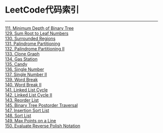 # LeetCode代码索引

------
[111. Minimum Depth of Binary Tree](https://github.com/wuleibupt/Algorithm/blob/master/leetcode/minDepth.cpp)<br>
[129. Sum Root to Leaf Numbers](https://github.com/wuleibupt/Algorithm/blob/master/leetcode/sumNumbers.cpp)<br>
[130. Surrounded Regions](https://github.com/wuleibupt/Algorithm/blob/master/leetcode/solve.cpp)<br>
[131. Palindrome Partitioning](https://github.com/wuleibupt/Algorithm/blob/master/leetcode/partition.cpp)<br>
[132. Palindrome Partitioning II](https://github.com/wuleibupt/Algorithm/blob/master/leetcode/minCut.cpp)<br>
[133. Clone Graph](https://github.com/wuleibupt/Algorithm/blob/master/leetcode/cloneGraph.cpp)<br>
[134. Gas Station](https://github.com/wuleibupt/Algorithm/blob/master/leetcode/gas-station.cpp)<br>
[135. Candy](https://github.com/wuleibupt/Algorithm/blob/master/leetcode/candy.cpp)<br>
[136. Single Number](https://github.com/wuleibupt/Algorithm/blob/master/leetcode/singleNumber1.cpp)<br>
[137. Single Number II](https://github.com/wuleibupt/Algorithm/blob/master/leetcode/singleNumber2.cpp)<br>
[139. Word Break](https://github.com/wuleibupt/Algorithm/blob/master/leetcode/wordBreak1.cpp)<br>
[140. Word Break II](https://github.com/wuleibupt/Algorithm/blob/master/leetcode/wordBreak2.cpp)<br>
[141. Linked List Cycle](https://github.com/wuleibupt/Algorithm/blob/master/leetcode/hasCycle.cpp)<br>
[142. Linked List Cycle II](https://github.com/wuleibupt/Algorithm/blob/master/leetcode/detectCycle.cpp)<br>
[143. Reorder List](https://github.com/wuleibupt/Algorithm/blob/master/leetcode/reorderList.cpp)<br>
[145. Binary Tree Postorder Traversal](https://github.com/wuleibupt/Algorithm/blob/master/leetcode/postorderTraversal.cpp)<br>
[147. Insertion Sort List](https://github.com/wuleibupt/Algorithm/blob/master/leetcode/insertionSortList.cpp)<br>
[148. Sort List](https://github.com/wuleibupt/Algorithm/blob/master/leetcode/sortList.cpp)<br>
[149. Max Points on a Line](https://github.com/wuleibupt/Algorithm/blob/master/leetcode/maxPoints.cpp)<br>
[150. Evaluate Reverse Polish Notation](https://github.com/wuleibupt/Algorithm/blob/master/leetcode/evalRPN.cpp)<br>